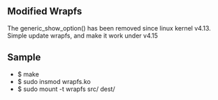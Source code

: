 ## Modified Wrapfs

The generic\_show\_option() has been removed since linux kernel v4.13.
Simple update wrapfs, and make it work under v4.15

## Sample
* $ make
* $ sudo insmod wrapfs.ko
* $ sudo mount -t wrapfs src/ dest/

